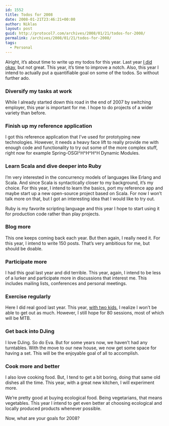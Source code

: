 ```yaml
---
id: 1552
title: Todos for 2008
date: 2008-01-21T23:46:21+00:00
author: Niklas
layout: post
guid: http://protocol7.com/archives/2008/01/21/todos-for-2008/
permalink: /archives/2008/01/21/todos-for-2008/
tags:
  - Personal
---
```

<div class='microid-613c4b343d7a01f781bbd335d95f4e871a6cfc25'>
  <p>
    Alright, it&#8217;s about time to write up my todos for this year. Last year <a href="http://protocol7.com/archives/2008/01/02/state-of-the-todos/">I did okay</a>, but not great. This year, it&#8217;s time to improve a notch. Also, this year I intend to actually put a quantifiable goal on some of the todos. So without further ado.
  </p>
  
  <h3>
    Diversify my tasks at work
  </h3>
  
  <p>
    While I already started down this road in the end of 2007 by switching employer, this year is important for me. I hope to do projects of a wider variety than before.
  </p>
  
  <h3>
    Finish up my reference application
  </h3>
  
  <p>
    I got this reference application that I&#8217;ve used for prototyping new technologies. However, it needs a heavy face lift to really provide me with enough code and functionality to try out some of the more complex stuff, right now for example Spring-OSGI^H^H^H^H Dynamic Modules.
  </p>
  
  <h3>
    Learn Scala and dive deeper into Ruby
  </h3>
  
  <p>
    I&#8217;m very interested in the concurrency models of languages like Erlang and Scala. And since Scala is syntactically closer to my background, it&#8217;s my choice. For this year, I intend to learn the basics, port my reference app and maybe start up a new open-source project based on Scala. For now I won&#8217;t talk more on that, but I got an interesting idea that I would like to try out.
  </p>
  
  <p>
    Ruby is my favorite scripting language and this year I hope to start using it for production code rather than play projects.
  </p>
  
  <h3>
    Blog more
  </h3>
  
  <p>
    This one keeps coming back each year. But then again, I really need it. For this year, I intend to write 150 posts. That&#8217;s very ambitious for me, but should be doable.
  </p>
  
  <h3>
    Participate more
  </h3>
  
  <p>
    I had this goal last year and did terrible. This year, again, I intend to be less of a lurker and participate more in discussions that interest me. This includes mailing lists, conferences and personal meetings.
  </p>
  
  <h3>
    Exercise regularly
  </h3>
  
  <p>
    Here I did real good last year. This year, <a href="http://flickr.com/photos/protocol7/2125598756/">with two kids</a>, I realize I won&#8217;t be able to get out as much. However, I still hope for 80 sessions, most of which will be MTB.
  </p>
  
  <h3>
    Get back into DJing
  </h3>
  
  <p>
    I love DJing. So do Eva. But for some years now, we haven&#8217;t had any turntables. With the move to our new house, we now get some space for having a set. This will be the enjoyable goal of all to accomplish.
  </p>
  
  <h3>
    Cook more and better
  </h3>
  
  <p>
    I also love cooking food. But, I tend to get a bit boring, doing that same old dishes all the time. This year, with a great new kitchen, I will experiment more.
  </p>
  
  <p>
    We&#8217;re pretty good at buying ecological food. Being vegetarians, that means vegetables. This year I intend to get even better at choosing ecological and locally produced products whenever possible.
  </p>
  
  <p>
    Now, what are your goals for 2008?
  </p>
</div>